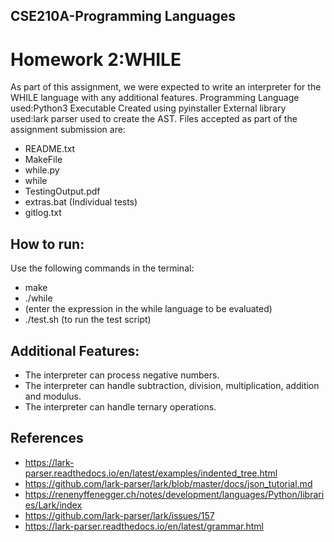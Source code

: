 ## CSE210A-Programming Languages
# Homework 2:WHILE

As part of this assignment, we were expected to write an interpreter for the WHILE language with any additional features.
Programming Language used:Python3
Executable Created using pyinstaller
External library used:lark parser used to create the AST.
Files accepted as part of the assignment submission are:
- README.txt
- MakeFile
- while.py
- while
- TestingOutput.pdf
- extras.bat (Individual tests)
- gitlog.txt

## How to run:
 Use the following commands in the terminal:
 - make
 - ./while
 - (enter the expression in the while language to be evaluated)
 - ./test.sh (to run the test script)

## Additional Features:
- The interpreter can process negative numbers.
- The interpreter can handle subtraction, division, multiplication, addition and modulus.
- The interpreter can handle ternary operations.
## References
- https://lark-parser.readthedocs.io/en/latest/examples/indented_tree.html
- https://github.com/lark-parser/lark/blob/master/docs/json_tutorial.md
- https://renenyffenegger.ch/notes/development/languages/Python/libraries/Lark/index
- https://github.com/lark-parser/lark/issues/157
- https://lark-parser.readthedocs.io/en/latest/grammar.html

